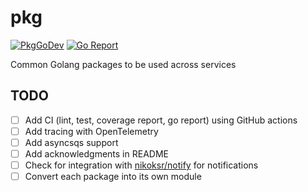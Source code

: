 # pkg

[![PkgGoDev](https://pkg.go.dev/badge/github.com/checkaayush/pkg)](https://pkg.go.dev/github.com/checkaayush/pkg)
[![Go Report](https://goreportcard.com/badge/github.com/checkaayush/pkg)](https://goreportcard.com/report/github.com/checkaayush/pkg)

Common Golang packages to be used across services

## TODO

- [ ] Add CI (lint, test, coverage report, go report) using GitHub actions
- [ ] Add tracing with OpenTelemetry
- [ ] Add asyncsqs support
- [ ] Add acknowledgments in README
- [ ] Check for integration with [nikoksr/notify](github.com/nikoksr/notify) for notifications
- [ ] Convert each package into its own module